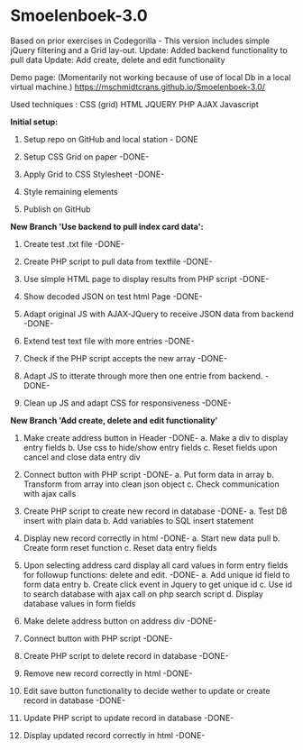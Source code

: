 # Smoelenboek-3.0
Based on prior exercises in Codegorilla - This version includes simple jQuery filtering and a Grid lay-out.
Update: Added backend functionality to pull data
Update: Add create, delete and edit functionality

Demo page: (Momentarily not working because of use of local Db in a local virtual machine.) https://mschmidtcrans.github.io/Smoelenboek-3.0/

Used techniques :
CSS (grid)
HTML
JQUERY
PHP
AJAX
Javascript

<b>Initial setup:</b>

1. Setup repo on GitHub and local station - DONE

2. Setup CSS Grid on paper -DONE-

3. Apply Grid to CSS Stylesheet -DONE-

4. Style remaining elements

5. Publish on GitHub


<b>New Branch 'Use backend to pull index card data':</b>

1. Create test .txt file -DONE-

2. Create PHP script to pull data from textfile -DONE-

3. Use simple HTML page to display results from PHP script -DONE-

4. Show decoded JSON on test html Page -DONE-

5. Adapt original JS with AJAX-JQuery to receive JSON data from backend -DONE-

6. Extend test text file with more entries -DONE-

7. Check if the PHP script accepts the new array -DONE-

8. Adapt JS to itterate through more then one entrie from backend. -DONE-

9. Clean up JS and adapt CSS for responsiveness -DONE-

<b>New Branch 'Add create, delete and edit functionality'</b>

1. Make create address button in Header -DONE-
    a. Make a div to display entry fields
    b. Use css to hide/show entry fields
    c. Reset fields upon cancel and close data entry div

2. Connect button with PHP script -DONE-
    a. Put form data in array
    b. Transform from array into clean json object
    c. Check communication with ajax calls

3. Create PHP script to create new record in database -DONE-
    a. Test DB insert with plain data
    b. Add variables to SQL insert statement

4. Display new record correctly in html -DONE-
    a. Start new data pull
    b. Create form reset function
    c. Reset data entry fields

5. Upon selecting address card display all card values in form entry fields for followup functions: delete and edit. -DONE-
    a. Add unique id field to form data entry
    b. Create click event in Jquery to get unique id
    c. Use id to search database with ajax call on php search script
    d. Display database values in form fields

6. Make delete address button on address div -DONE-

7. Connect button with PHP script -DONE-

8. Create PHP script to delete record in database -DONE-

9. Remove new record correctly in html -DONE-

10. Edit save button functionality to decide wether to update or create record in database -DONE-

12. Update PHP script to update record in database -DONE-

13. Display updated record correctly in html -DONE-
